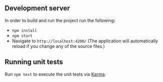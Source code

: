 ## Development server

In order to build and run the project run the following:
 - `npm install`
 - `npm start`
 - Navigate to `http://localhost:4200/` (The application will automatically reload if you change any of the source files.)

## Running unit tests

Run `npm test` to execute the unit tests via [Karma](https://karma-runner.github.io).
